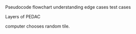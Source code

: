 Pseudocode
flowchart understanding
edge cases
test cases

Layers of PEDAC

computer chooses random tile.

